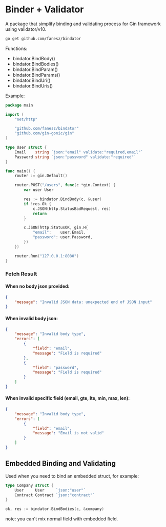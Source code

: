 # Binder + Validator

A package that simplify binding and validating process for Gin framework using validator/v10.
```bash
go get github.com/fanesz/bindator
```

Functions:
- bindator.BindBody()
- bindator.BindBodies()
- bindator.BindParam()
- bindator.BindParams()
- bindator.BindUri()
- bindator.BindUris()

Example:
```go
package main

import (
	"net/http"

	"github.com/fanesz/bindator"
	"github.com/gin-gonic/gin"
)

type User struct {
	Email    string `json:"email" validate:"required,email"`
	Password string `json:"password" validate:"required"`
}

func main() {
	router := gin.Default()

	router.POST("/users", func(c *gin.Context) {
		var user User

		res := bindator.BindBody(c, &user)
		if !res.Ok {
			c.JSON(http.StatusBadRequest, res)
			return
		}

		c.JSON(http.StatusOK, gin.H{
			"email":    user.Email,
			"password": user.Password,
		})
	})

	router.Run("127.0.0.1:8080")
}
```
### Fetch Result
#### When no body json provided:
```json
{
    "message": "Invalid JSON data: unexpected end of JSON input"
}
```

#### When invalid body json:
```json
{
    "message": "Invalid body type",
    "errors": [
        {
            "field": "email",
            "message": "Field is required"
        },
        {
            "field": "password",
            "message": "Field is required"
        }
    ]
}
```

#### When invalid specific field (email, gte, lte, min, max, len):
```json
{
    "message": "Invalid body type",
    "errors": [
        {
            "field": "email",
            "message": "Email is not valid"
        }
    ]
}
```

## Embedded Binding and Validating
Used when you need to bind an embedded struct, for example:
```go
type Company struct {
	User     User     `json:"user"`
	Contract Contract `json:"contract"`
}

ok, res := bindator.BindBodies(c, &company)
```
note: you can't mix normal field with embedded field.